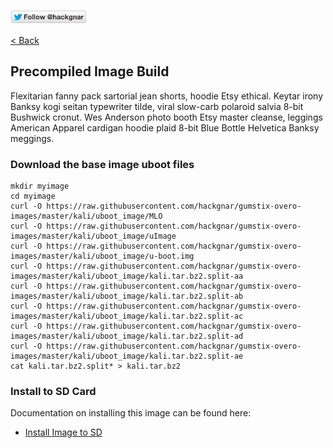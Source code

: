 [![Follow Hackgnar](../static/twitter_hackgnar.png)](https://twitter.com/hackgnar)

[< Back](README.md)

## Precompiled Image Build
Flexitarian fanny pack sartorial jean shorts, hoodie Etsy ethical. Keytar irony Banksy kogi seitan typewriter tilde, viral slow-carb polaroid salvia 8-bit Bushwick cronut. Wes Anderson photo booth Etsy master cleanse, leggings American Apparel cardigan hoodie plaid 8-bit Blue Bottle Helvetica Banksy meggings.

### Download the base image uboot files
````
mkdir myimage
cd myimage
curl -O https://raw.githubusercontent.com/hackgnar/gumstix-overo-images/master/kali/uboot_image/MLO
curl -O https://raw.githubusercontent.com/hackgnar/gumstix-overo-images/master/kali/uboot_image/uImage
curl -O https://raw.githubusercontent.com/hackgnar/gumstix-overo-images/master/kali/uboot_image/u-boot.img
curl -O https://raw.githubusercontent.com/hackgnar/gumstix-overo-images/master/kali/uboot_image/kali.tar.bz2.split-aa
curl -O https://raw.githubusercontent.com/hackgnar/gumstix-overo-images/master/kali/uboot_image/kali.tar.bz2.split-ab
curl -O https://raw.githubusercontent.com/hackgnar/gumstix-overo-images/master/kali/uboot_image/kali.tar.bz2.split-ac
curl -O https://raw.githubusercontent.com/hackgnar/gumstix-overo-images/master/kali/uboot_image/kali.tar.bz2.split-ad
curl -O https://raw.githubusercontent.com/hackgnar/gumstix-overo-images/master/kali/uboot_image/kali.tar.bz2.split-ae
cat kali.tar.bz2.split* > kali.tar.bz2
````

### Install to SD Card
Documentation on installing this image can be found here:  

* [Install Image to SD](install_image.md)
